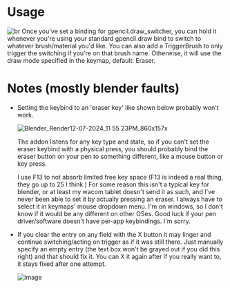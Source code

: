 # Usage
![br](https://github.com/user-attachments/assets/c368f8d9-4c71-4f79-8098-37417d034d40)
Once you've set a binding for gpencil.draw_switcher, you can hold it whenever you're using your standard gpencil.draw bind to switch to whatever brush/material you'd like.
You can also add a TriggerBrush to only trigger the switching if you're on that brush name. Otherwise, it will use the draw mode specified in the keymap, default: Eraser.
# Notes (mostly blender faults)
- Setting the keybind to an 'eraser key' like shown below probably won't work.

  ![Blender_Render12-07-2024_11 55 23PM_860x157x](https://github.com/user-attachments/assets/7899484e-99e9-4b84-baab-63e04552bb1b)

  The addon listens for any key type and state, so if you can't set the eraser keybind with a physical press, you should probably bind the eraser button on your pen to something different, like a mouse button or key press.

  I use F13 to not absorb limited free key space (F13 is indeed a real thing, they go up to 25 I think.)
  For some reason this isn't a typical key for blender, or at least my wacom tablet doesn't send it as such, and I've never been able to set it by actually pressing an eraser. I always have to select it in keymaps' mouse dropdown menu. I'm on windows, so I don't know if it would be any different on other OSes.
  Good luck if your pen driver/software doesn't have per-app keybindings. I'm sorry.

- If you clear the entry on any field with the X button it may linger and continue switching/acting on trigger as if it was still there. Just manually specify an empty entry (the text box won't be grayed out if you did this right) and that should fix it. You can X it again after if you really want to, it stays fixed after one attempt.

   ![image](https://github.com/user-attachments/assets/e67f4939-a3f8-4923-8c5c-bd3ee40c404b)

